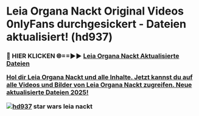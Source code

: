# Leia Organa Nackt Original Videos 0nlyFans durchgesickert - Dateien aktualisiert! (hd937)

<h3>🔴 HIER KLICKEN 🌐==►► <a href="https://tinyurl.com/h6vf6nb8" rel="nofollow">Leia Organa Nackt Aktualisierte Dateien

Hol dir Leia Organa Nackt und alle Inhalte. Jetzt kannst du auf alle Videos und Bilder von Leia Organa Nackt zugreifen. Neue aktualisierte Dateien 2025!

[![hd937](https://i.imgur.com/sD4kR3V.gif)](https://tinyurl.com/h6vf6nb8)
star wars leia nackt
